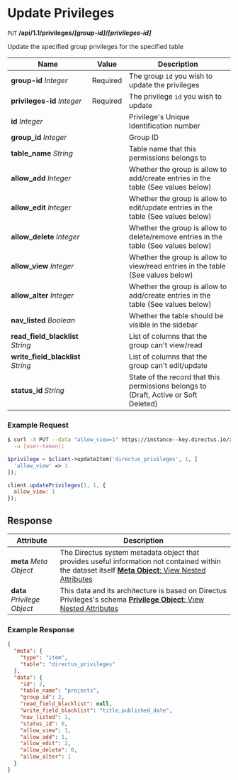 # Update Privileges

<span class="request">`PUT` **/api/1.1/privileges/_[group-id]_/_[privileges-id]_**</span>

<span class="description">Update the specified group privileges for the specified table</span>

<span class="arguments">Name</span> | Value | Description
------------------ | ----- | -----------
**group-id** _Integer_  |  <span class="required">Required</span>  |  The group `id` you wish to update the privileges
**privileges-id** _Integer_  |  <span class="required">Required</span>  |  The privilege `id` you wish to update
**id** _Integer_            |  | Privilege's Unique Identification number
**group_id** _Integer_              |  | Group ID
**table_name** _String_            |   | Table name that this permissions belongs to
**allow_add** _Integer_            |   | Whether the group is allow to add/create entries in the table (See values below)
**allow_edit** _Integer_           |   | Whether the group is allow to edit/update entries in the table (See values below)
**allow_delete** _Integer_        |    | Whether the group is allow to delete/remove entries in the table (See values below)
**allow_view** _Integer_           |   | Whether the group is allow to view/read entries in the table (See values below)
**allow_alter** _Integer_         |    | Whether the group is allow to add/create entries in the table (See values below)
**nav_listed** _Boolean_           |   | Whether the table should be visible in the sidebar
**read_field_blacklist** _String_   |  | List of columns that the group can't view/read
**write_field_blacklist** _String_  |  | List of columns that the group can't edit/update
**status_id** _String_              |  | State of the record that this permissions belongs to (Draft, Active or Soft Deleted)

### Example Request

```bash
$ curl -X PUT --data "allow_view=1" https://instance--key.directus.io/api/1.1/privileges/1/1 \
  -u [user-token]:
```

```php
$privilege = $client->updateItem('directus_privileges', 1, [
  'allow_view' => 1
]);
```

```javascript
client.updatePrivileges(1, 1, {
  allow_view: 1
});
```

## Response

<span class="attributes">Attribute</span> | Description
--------|------------
**meta** _Meta Object_ | The Directus system metadata object that provides useful information not contained within the dataset itself [**Meta Object**: View Nested Attributes](/overview/objects-model.md#meta-object)
<span class="custom">**data**</span> _Privilege Object_ | <span class="custom">This data and its architecture is based on Directus Privileges's schema</span> [**Privilege Object**: View Nested Attributes](/overview/objects-model.md#privilege-object)

### Example Response

```json
{
  "meta": {
    "type": "item",
    "table": "directus_privileges"
  },
  "data": {
    "id": 2,
    "table_name": "projects",
    "group_id": 2,
    "read_field_blacklist": null,
    "write_field_blacklist": "title,published_date",
    "nav_listed": 1,
    "status_id": 0,
    "allow_view": 1,
    "allow_add": 1,
    "allow_edit": 2,
    "allow_delete": 0,
    "allow_alter": 1
  }
}
```
